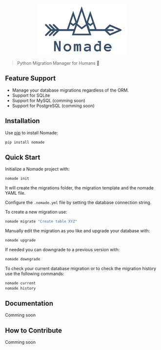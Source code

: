<p align="center">
  <img src="https://github.com/kelvins/nomade/blob/master/docs/logo.png" alt="Nomade Logo" title="Nomade Logo" />
</p>

> Python Migration Manager for Humans :camel:

## Feature Support

- Manage your database migrations regardless of the ORM.
- Support for SQLite
- Support for MySQL (comming soon)
- Support for PostgreSQL (comming soon)

## Installation

Use [pip](https://pip.pypa.io/en/stable/installing/) to install Nomade:

```bash
pip install nomade
```

## Quick Start

Initialize a Nomade project with:

```bash
nomade init
```

It will create the migrations folder, the migration template and the nomade YAML file.

Configure the `.nomade.yml` file by setting the database connection string.

To create a new migration use:

```bash
nomade migrate "Create table XYZ"
```

Manually edit the migration as you like and upgrade your database with:

```bash
nomade upgrade
```

If needed you can downgrade to a previous version with:

```bash
nomade downgrade
```

To check your current database migration or to check the migration history use the following commands:

```bash
nomade current
nomade history
```

## Documentation

Comming soon

## How to Contribute

Comming soon

